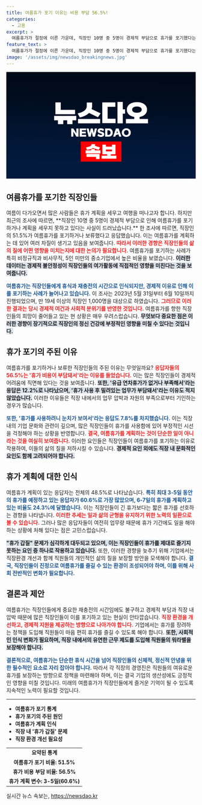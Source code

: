 ```yaml
---
title: 여름휴가 포기 이유는 비용 부담 56.5%!
categories:
  - 고용
excerpt: >
  여름휴가가 절정에 이른 가운데, 직장인 10명 중 5명이 경제적 부담으로 휴가를 포기했다는 shocking한 조사 결과가 발표됐다! 휴가 대신 일터에 머무는 현실, 당신은 어떤 선택을 할 것인가?
feature_text: >
  여름휴가가 절정에 이른 가운데, 직장인 10명 중 5명이 경제적 부담으로 휴가를 포기했다는 shocking한 조사 결과가 발표됐다! 휴가 대신 일터에 머무는 현실, 당신은 어떤 선택을 할 것인가?
image: '/assets/img/newsdao_breakingnews.jpg'
---
```


<p><img src="/assets/img/newsdao_breakingnews.jpg" alt="ontimetimes 속보" /></p>

<h2 data-ke-size="size26">여름휴가를 포기한 직장인들</h2>

<p data-ke-size="size16">여름이 다가오면서 많은 사람들은 휴가 계획을 세우고 여행을 떠나고자 합니다. 하지만 최근의 조사에 따르면, **직장인 10명 중 5명이 경제적 부담으로 인해 여름휴가를 포기하거나 계획을 세우지 못하고 있다는 사실이 드러났습니다.** 한 조사에 따르면, 직장인의 51.5%가 여름휴가를 포기하거나 보류했다고 응답했습니다. 이는 여름휴가를 계획하는 데 있어 여러 차질이 생기고 있음을 보여줍니다. <b><span style="color: #ee2323;">따라서 이러한 경향은 직장인들의 삶의 질에 어떤 영향을 미치는지에 대한 논의가 필요합니다.</span></b> 여름휴가를 포기하는 사례가 특히 비정규직과 비사무직, 5인 미만의 중소기업에서 높은 비율을 보였습니다. <b><span style="background-color: #21538527;">이러한 데이터는 경제적 불안정성이 직장인들의 여가활동에 직접적인 영향을 미친다는 것을 보여줍니다.</span></b></p>

<p data-ke-size="size16"><b><span style="color: #1a5490;">여름휴가는 직장인들에게 휴식과 재충전의 시간으로 인식되지만, 경제적 이유로 인해 이를 포기하는 사례가 늘어나고 있습니다.</span></b> 이 조사는 2023년 5월 31일부터 6월 10일까지 진행되었으며, 만 19세 이상의 직장인 1,000명을 대상으로 하였습니다. <b><span style="color: #ee2323;">그러므로 이러한 결과는 당시 경제적 여건과 사회적 분위기를 반영한 것입니다.</span></b> 여름휴가를 향한 직장인들의 희망이 줄어들고 있는 현 상황은 매우 우려스럽습니다. <b><span style="background-color: #21538527;">무엇보다 중요한 점은 이러한 경향이 장기적으로 직장인의 정신 건강에 부정적인 영향을 미칠 수 있다는 것입니다.</span></b></p>

<h2 data-ke-size="size26">휴가 포기의 주된 이유</h2>

<p data-ke-size="size16">여름휴가를 포기하거나 보류한 직장인들의 주된 이유는 무엇일까요? <b><span style="color: #ee2323;">응답자들의 56.5%는 '휴가 비용이 부담돼서'라는 이유를 들었습니다.</span></b> 이는 많은 직장인들이 경제적 어려움에 직면해 있다는 것을 보여줍니다. <b><span style="background-color: #21538527;">또한, '유급 연차휴가가 없거나 부족해서'라는 응답은 12.2%로 나타났으며, '휴가 사용 후 밀려있는 업무가 부담돼서'라는 이유도 적지 않았습니다.</span></b> 이러한 이유들은 직장 내에서의 업무 압박과 자원의 부족으로부터 기인하는 경우가 많습니다.</p>

<p data-ke-size="size16"><b><span style="color: #1a5490;">또한, '휴가를 사용하려니 눈치가 보여서'라는 응답도 7.8%를 차지했습니다.</span></b> 이는 직장 내의 기업 문화와 관련이 깊으며, 많은 직장인들이 휴가를 사용함에 있어 부정적인 시선을 걱정해야 하는 상황을 반영합니다. <b><span style="color: #ee2323;">결국, 여름휴가를 계획하는 것이 단순한 일이 아니라는 것을 여실히 보여줍니다.</span></b> 이러한 요인들은 직장인들이 여름휴가를 포기하는 이유로 작용하여, 이들의 삶의 질을 저하시킬 수 있습니다. <b><span style="background-color: #21538527;">경제적 요인 외에도 직장 내 문화적인 요인도 함께 고려되어야 합니다.</span></b></p>

<h2 data-ke-size="size26">휴가 계획에 대한 인식</h2>

<p data-ke-size="size16">여름휴가 계획이 있는 응답자는 전체의 48.5%로 나타났습니다. <b><span style="color: #1a5490;">특히 최대 3-5일 동안의 휴가를 예정하고 있는 응답자가 60.6%로 가장 많았으며, 6-7일의 휴가를 계획하고 있는 비율도 24.3%에 달했습니다.</span></b> 이는 직장인들이 긴 휴가보다는 짧은 휴가를 선호하는 경향을 나타냅니다. <b><span style="color: #ee2323;">이러한 추세는 일과 삶의 균형을 유지하기 위한 노력의 일환으로 볼 수 있습니다.</span></b> 그러나 많은 응답자들이 여전히 업무량 때문에 휴가 기간에도 일을 해야 하는 상황에 처해 있다는 점은 고민스럽습니다.</p>

<p data-ke-size="size16"><b><span style="background-color: #21538527;">"휴가 갑질" 문제가 심각하게 대두되고 있으며, 이는 직장인들이 휴가를 제대로 즐기지 못하는 요인 중 하나로 작용하고 있습니다.</span></b> 또한, 이러한 경향을 늦추기 위해 기업에서는 직장환경 개선과 함께 직원들의 개인적인 삶의 질을 보장할 방안을 모색해야 합니다. <b><span style="color: #1a5490;">결국, 직장인들이 진정으로 여름휴가를 즐길 수 있는 환경이 조성되어야 하며, 이를 위해 사회 전반적인 변화가 필요합니다.</span></b></p>

<h2 data-ke-size="size26">결론과 제안</h2>

<p data-ke-size="size16">여름휴가는 직장인들에게 중요한 재충전의 시간임에도 불구하고 경제적 부담과 직장 내 압박 때문에 많은 직장인들이 이를 포기하고 있는 현실이 안타깝습니다. <b><span style="color: #ee2323;">직장 환경을 개선하고, 경제적 지원을 제공하는 방향으로 나아가야 합니다.</span></b> 기업에서는 휴가를 장려하는 정책을 도입해 직원들이 마음 편히 휴가를 즐길 수 있도록 해야 합니다. <b><span style="background-color: #21538527;">또한, 사회적인 인식 변화가 필요하며, 직장 내에서의 유연한 근무 제도를 도입해 직원들의 워라밸을 보장해야 합니다.</span></b></p>

<p data-ke-size="size16"><b><span style="color: #1a5490;">결론적으로, 여름휴가는 단순한 휴식 시간을 넘어 직장인들의 신체적, 정신적 안녕을 위한 필수적인 요소로 자리 잡아야 합니다.</span></b> 따라서 각 직장의 경영진은 직원들의 여유로운 휴가를 보장하는 방향으로 정책을 마련해야 하며, 이는 결국 기업의 생산성에도 긍정적인 영향을 미칠 것입니다. 미래의 여름휴가가 직장인들에게 즐거운 기억이 될 수 있도록 지속적인 노력이 필요할 것입니다.</p>

<hr />

<ul>
    <li><b>여름휴가 포기 통계</b></li>
    <li><b>휴가 포기의 주된 원인</b></li>
    <li><b>여름휴가 계획 인식</b></li>
    <li><b>직장 내 '휴가 갑질' 문제</b></li>
    <li><b>직장 환경 개선 필요성</b></li>
</ul>

<table style="width: 100%; border-collapse: collapse;">
    <tr>
        <td style="text-align: center; height: 17px;"><b>요약된 통계</b></td>
    </tr>
    <tr>
        <td style="text-align: center; height: 17px;"><b>여름휴가 포기 비율: 51.5%</b></td>
    </tr>
    <tr>
        <td style="text-align: center; height: 17px;"><b>휴가 비용 부담 비율: 56.5%</b></td>
    </tr>
    <tr>
        <td style="text-align: center; height: 17px;"><b>휴가 계획 변수: 3-5일(60.6%)</b></td>
    </tr>
</table>
실시간 뉴스 속보는, <a href="https://newsdao.kr" rel="dofollow">https://newsdao.kr</a>


